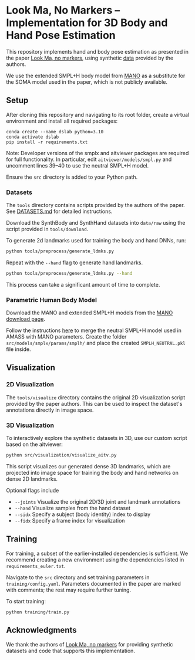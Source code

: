 # Look Ma, No Markers – Implementation for 3D Body and Hand Pose Estimation

This repository implements hand and body pose estimation as presented in the paper [Look Ma, no markers](https://microsoft.github.io/SynthMoCap/), using synthetic [data](https://github.com/microsoft/SynthMoCap) provided by the authors.

We use the extended SMPL+H body model from [MANO](https://mano.is.tue.mpg.de/) as a substitute for the SOMA model used in the paper, which is not publicly available.

## Setup
After cloning this repository and navigating to its root folder, create a virtual environment and install all required packages:
```
conda create --name dslab python=3.10
conda activate dslab
pip install -r requirements.txt
```

Note: Developer versions of the smplx and aitviewer packages are required for full functionality. In particular, edit `aitviewer/models/smpl.py` and uncomment lines 39–40 to use the neutral SMPL+H model.

Ensure the `src` directory is added to your Python path.

### Datasets
The `tools` directory contains scripts provided by the authors of the paper. See [DATASETS.md](tools/DATASETS.md) for detailed instructions.

Download the SynthBody and SynthHand datasets into `data/raw` using the script provided in `tools/download`.

To generate 2d landmarks used for training the body and hand DNNs, run:
```bash
python tools/preprocess/generate_ldmks.py
```
Repeat with the `--hand` flag to generate hand landmarks.
```bash
python tools/preprocess/generate_ldmks.py --hand
```

This process can take a significant amount of time to complete.

### Parametric Human Body Model
Download the MANO and extended SMPL+H models from the [MANO download page](https://mano.is.tue.mpg.de/download.php). 

Follow the instructions [here](https://github.com/vchoutas/smplx/blob/main/tools/README.md) to merge the neutral SMPL+H model used in AMASS with MANO parameters. Create the folder `src/models/smplx/params/smplh/` and place the created `SMPLH_NEUTRAL.pkl` file inside.

## Visualization

### 2D Visualization

The `tools/visualize` directory contains the original 2D visualization script provided by the paper authors.
This can be used to inspect the dataset's annotations directly in image space.  

### 3D Visualization

To interactively explore the synthetic datasets in 3D, use our custom script based on the aitviewer:

```bash
python src/visualization/visualize_aitv.py
```
This script visualizes our generated dense 3D landmarks, which are projected into image space for training the body and hand networks on dense 2D landmarks.

Optional flags include

- `--joints`    Visualize the original 2D/3D joint and landmark annotations
- `--hand`      Visualize samples from the hand dataset
- `--sidx`      Specify a subject (body identity) index to display
- `--fidx`      Specify a frame index for visualization

## Training
For training, a subset of the earlier-installed dependencies is sufficient.
We recommend creating a new environment using the dependencies listed in `requirements_euler.txt`.

Navigate to the `src` directory and set training parameters in `training/config.yaml`. 
Parameters documented in the paper are marked with comments; the rest may require further tuning.

To start training:
```
python training/train.py
```

## Acknowledgments
We thank the authors of [Look Ma, no markers](https://microsoft.github.io/SynthMoCap/) for providing synthetic datasets and code that supports this implementation.